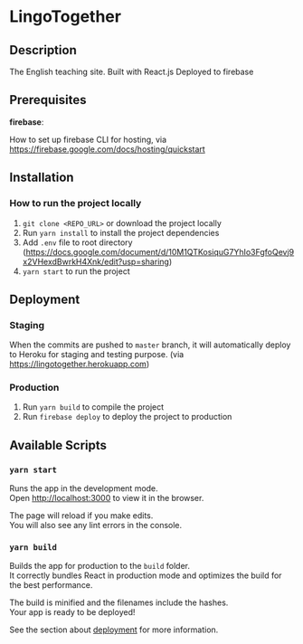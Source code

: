 # LingoTogether

## Description

The English teaching site.
Built with React.js
Deployed to firebase

## Prerequisites

**firebase**:

How to set up firebase CLI for hosting, via https://firebase.google.com/docs/hosting/quickstart

## Installation

### How to run the project locally

1. `git clone <REPO_URL>` or download the project locally
2. Run `yarn install` to install the project dependencies
3. Add `.env` file to root directory (https://docs.google.com/document/d/10M1QTKosiquG7YhIo3FgfoQevj9x2VHexdBwrkH4Xnk/edit?usp=sharing)
4. `yarn start` to run the project

## Deployment

### Staging

When the commits are pushed to `master` branch, it will automatically deploy to Heroku for staging and testing purpose.
(via https://lingotogether.herokuapp.com)

### Production

1. Run `yarn build` to compile the project
2. Run `firebase deploy` to deploy the project to production


## Available Scripts

### `yarn start`

Runs the app in the development mode.<br />
Open [http://localhost:3000](http://localhost:3000) to view it in the browser.

The page will reload if you make edits.<br />
You will also see any lint errors in the console.

### `yarn build`

Builds the app for production to the `build` folder.<br />
It correctly bundles React in production mode and optimizes the build for the best performance.

The build is minified and the filenames include the hashes.<br />
Your app is ready to be deployed!

See the section about [deployment](https://facebook.github.io/create-react-app/docs/deployment) for more information.
